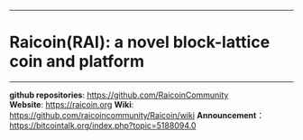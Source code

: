 <hr />
<h1>Raicoin(RAI): a novel block-lattice coin and platform</h1>
<hr />

**github repositories**: https://github.com/RaicoinCommunity  
**Website**: https://raicoin.org
**Wiki**: https://github.com/raicoincommunity/Raicoin/wiki
**Announcement**：https://bitcointalk.org/index.php?topic=5188094.0  

